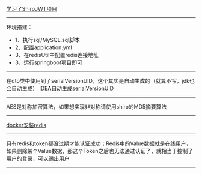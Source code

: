 [学习了ShiroJWT项目](https://github.com/dolyw/ShiroJwt)

---

环境搭建：
- 1、执行sql/MySQL.sql脚本
- 2、配置application.yml
- 3、在redisUtil中配置redis连接地址
- 3、运行springboot项目即可

---

在dto类中使用到了serialVersionUID，这个其实是自动生成的（就算不写，jdk也会自动生成）
[IDEA自动生成serialVersionUID](https://www.jianshu.com/p/5dfa065b7890)

---

AES是对称加密算法，如果想实现非对称请使用shiro的MD5摘要算法

---

[docker安装redis](https://cloud.tencent.com/developer/article/1670205)

---

只有redis和token都没过期才能认证成功；Redis中的Value数据就是在线用户，如果删除某个Value数据，那这个Token之后也无法通过认证了，就相当于控制了用户的登录，可以踢出用户

---

